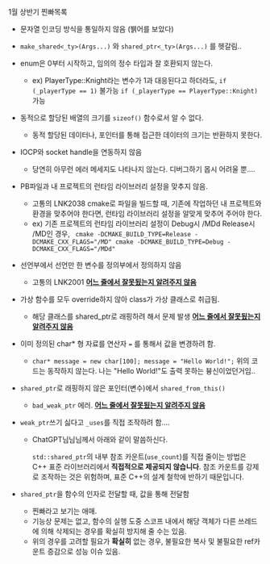 1월 상반기 찐빠목록

- 문자열 인코딩 방식을 통일하지 않음 (뷁어를 보았다)

- `make_shared<_ty>(Args...)` 와 `shared_ptr<_ty>(Args...)` 를 헷갈림..

- enum은 0부터 시작하고, 임의의 정수 타입과 잘 호환되지 않는다.
  
  - ex) PlayerType::Knight라는 변수가 1과 대응된다고 하더라도,
    `if (_playerType == 1)` 불가능
    `if (_playerType == PlayerType::Knight)` 가능

- 동적으로 할당된 배열의 크기를 `sizeof()` 함수로서 알 수 없다.
  
  - 동적 할당된 데이터나, 포인터를 통해 접근한 데이터의 크기는 반환하지 못한다.

- IOCP와 socket handle을 연동하지 않음
  
  - 당연히 아무런 에러 메세지도 나타나지 않는다.
    디버그하기 몹시 어려울 뿐....

- PB파일과 내 프로젝트의 런타임 라이브러리 설정을 맞추지 않음.
  
  - 고통의 LNK2038
    cmake로 파일을 빌드할 때, 기존에 작업하던 내 프로젝트와 환경을 맞추어야 한다면, 런타임 라이브러리 설정을 알맞게 맞추어 주어야 한다.
  - ex) 기존 프로젝트의 런타임 라이브러리 설정이 Debug시 /MDd
    Release시 /MD인 경우,
    ` cmake -DCMAKE_BUILD_TYPE=Release -DCMAKE_CXX_FLAGS="/MD"
     cmake -DCMAKE_BUILD_TYPE=Debug -DCMAKE_CXX_FLAGS="/MDd"`

- 선언부에서 선언만 한 변수를 정의부에서 정의하지 않음
  
  - 고통의 LNK2001
    **<u>어느 줄에서 잘못됬는지 알려주지 않음</u>**

- 가상 함수를 모두 override하지 않아 class가 가상 클래스로 취급됨.
  
  - 해당 클래스를 shared_ptr로 래핑하려 해서 문제 발생
    **<u>어느 줄에서 잘못됬는지 알려주지 않음</u>**

- 이미 정의된 char* 형 자료를 연산자 `=` 를 통해서 값을 변경하려 함.
  
  - `char* message = new char[100]; message = "Hello World!";`
    위의 코드는 동작하지 않는다.
    나는 "Hello World!"도 출력 못하는 븅신이었던거임..

- `shared_ptr`로 래핑하지 않은 포인터(변수)에서 `shared_from_this()`
  
  - `bad_weak_ptr` 에러.
    **<u>어느 줄에서 잘못됬는지 알려주지 않음</u>**

- `weak_ptr`쓰기 싫다고 `_uses`를 직접 조작하려 함....
  
  - ChatGPT님님님께서 아래와 같이 말씀하신다.
    
    `std::shared_ptr`의 내부 참조 카운트(`use_count`)를 직접 줄이는 방법은 C++ 표준 라이브러리에서 **직접적으로 제공되지 않습니다**. 참조 카운트를 강제로 조작하는 것은 위험하며, 표준 C++의 설계 철학에 반하기 때문입니다.

- `shared_ptr`을 함수의 인자로 전달할 때, 값을 통해 전달함
  
  - 찐빠라고 보기는 애매.
  - 기능상 문제는 없고, 함수의 실행 도중 스코프 내에서 해당 객체가 다른 쓰레드에 의해 삭제되는 경우를 확실히 방지해 줄 수는 있음.
  - 위의 경우를 고려할 필요가 **확실히** 없는 경우, 불필요한 복사 및 불필요한 ref카운트 증감으로 성능 이슈 있음.
